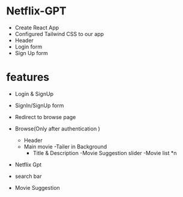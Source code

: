 # Netflix-GPT

- Create React App
- Configured Tailwind CSS to our app
- Header
- Login form
- Sign Up form

# features
- Login & SignUp
 - SignIn/SignUp form
 - Redirect to browse page 
- Browse(Only after authentication )
   - Header
   - Main movie
     -Tailer in Background
     - Title & Description
     -Movie Suggestion slider
       -Movie list  *n 

- Netflix Gpt
 - search bar
 - Movie Suggestion
    
